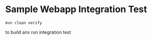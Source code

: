 Sample Webapp Integration Test
==============================

    mvn clean verify

to build ans run integration test
